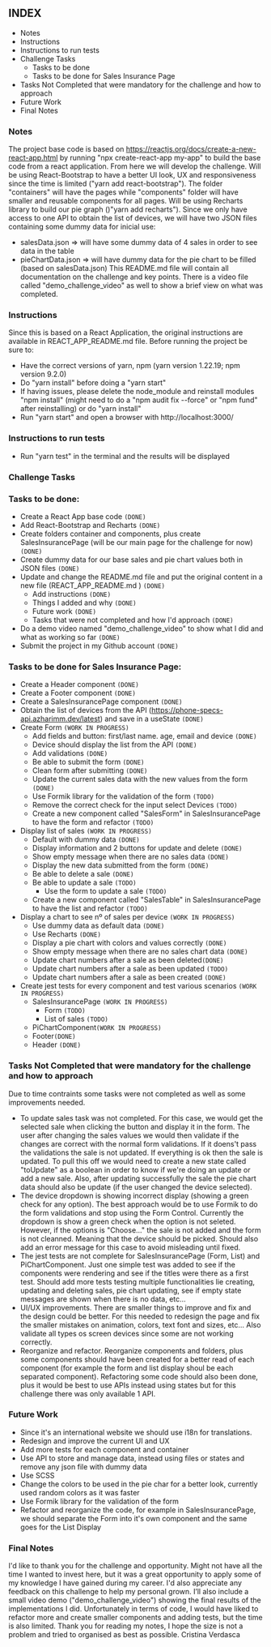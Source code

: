 ## INDEX
- Notes
- Instructions
- Instructions to run tests
- Challenge Tasks
    - Tasks to be done
    - Tasks to be done for Sales Insurance Page
- Tasks Not Completed that were mandatory for the challenge and how to approach
- Future Work
- Final Notes

### Notes
The project base code is based on https://reactjs.org/docs/create-a-new-react-app.html by running "npx create-react-app my-app" to build the base code from a react application. From here we will develop the challenge.
Will be using React-Bootstrap to have a better UI look, UX and responsiveness since the time is limited ("yarn add react-bootstrap").
The folder "containers" will have the pages while "components" folder will have smaller and reusable components for all pages.
Will be using Recharts library to build our pie graph ()"yarn add recharts").
Since we only have access to one API to obtain the list of devices, we will have two JSON files containing some dummy data for inicial use:
- salesData.json => will have some dummy data of 4 sales in order to see data in the table
- pieChartData.json => will have dummy data for the pie chart to be filled (based on salesData.json)
This README.md file will contain all documentation on the challenge and key points.
There is a video file called "demo_challenge_video" as well to show a brief view on what was completed.


### Instructions
Since this is based on a React Application, the original instructions are available in REACT_APP_README.md file.
Before running the project be sure to:
- Have the correct versions of yarn, npm (yarn version 1.22.19; npm version 9.2.0)
- Do "yarn install" before doing a "yarn start"
- If having issues, please delete the node_module and reinstall modules "npm install" (might need to do a "npm audit fix --force" or "npm fund" after reinstalling) or do "yarn install"
- Run "yarn start" and open a browser with http://localhost:3000/


### Instructions to run tests
- Run "yarn test" in the terminal and the results will be displayed


### Challenge Tasks 
### Tasks to be done:
- Create a React App base code `(DONE)`
- Add React-Bootstrap and Recharts `(DONE)`
- Create folders container and components, plus create SalesInsurancePage (will be our main page for the challenge for now)`(DONE)`
- Create dummy data for our base sales and pie chart values both in JSON files `(DONE)`
- Update and change the README.md file and put the original content in a new file (REACT_APP_README.md ) `(DONE)`
    - Add instructions `(DONE)`
    - Things I added and why `(DONE)`
    - Future work `(DONE)`
    - Tasks that were not completed and how I'd approach `(DONE)`
- Do a demo video named "demo_challenge_video" to show what I did and what as working so far `(DONE)`
- Submit the project in my Github account `(DONE)`
### Tasks to be done for Sales Insurance Page:
- Create a Header component `(DONE)`
- Create a Footer component `(DONE)`
- Create a SalesInsurancePage component `(DONE)`
- Obtain the list of devices from the API (https://phone-specs-api.azharimm.dev/latest) and save in a useState `(DONE)`
- Create Form `(WORK IN PROGRESS)`
    - Add fields and button: first/last name. age, email and device `(DONE)`
    - Device should display the list from the API `(DONE)`
    - Add validations `(DONE)`
    - Be able to submit the form `(DONE)`
    - Clean form after submitting `(DONE)`
    - Update the current sales data with the new values from the form `(DONE)`
    - Use Formik library for the validation of the form `(TODO)`
    - Remove the correct check for the input select Devices `(TODO)`
    - Create a new component called "SalesForm" in SalesInsurancePage to have the form and refactor `(TODO)`
- Display list of sales `(WORK IN PROGRESS)`
    - Default with dummy data `(DONE)`
    - Display information and 2 buttons for update and delete `(DONE)`
    - Show empty message when there are no sales data `(DONE)`
    - Display the new data submitted from the form `(DONE)`
    - Be able to delete a sale `(DONE)`
    - Be able to update a sale `(TODO)`
        - Use the form to update a sale `(TODO)`
    - Create a new component called "SalesTable" in SalesInsurancePage to have the list and refactor `(TODO)`
- Display a chart to see nº of sales per device `(WORK IN PROGRESS)`
    - Use dummy data as default data `(DONE)`
    - Use Recharts `(DONE)`
    - Display a pie chart with colors and values correctly `(DONE)`
    - Show empty message when there are no sales chart data `(DONE)`
    - Update chart numbers after a sale as been deleted`(DONE)`
    - Update chart numbers after a sale as been updated `(TODO)`
    - Update chart numbers after a sale as been created `(DONE)`
- Create jest tests for every component and test various scenarios `(WORK IN PROGRESS)`
    - SalesInsurancePage `(WORK IN PROGRESS)`
        - Form `(TODO)`
        - List of sales `(TODO)`
    - PiChartComponent`(WORK IN PROGRESS)`
    - Footer`(DONE)`
    - Header `(DONE)`


### Tasks Not Completed that were mandatory for the challenge and how to approach
Due to time contraints some tasks were not completed as well as some improvements needed.
- To update sales task was not completed. For this case, we would get the selected sale when clicking the button and display it in the form. The user after changing the sales values we would then validate if the changes are correct with the normal form validations. If it doens't pass the validations the sale is not updated. If everything is ok then the sale is updated. To pull this off we would need to create a new state called "toUpdate" as a boolean in order to know if we're doing an update or add a new sale. Also, after updating successfully the sale the pie chart data should also be update (if the user changed the device selected).
- The device dropdown is showing incorrect display (showing a green check for any option). The best approach would be to use Formik to do the form validations and stop using the Form Control. Currently the dropdown is show a green check when the option is not seleted. However, if the options is "Choose..." the sale is not added and the form is not cleanned. Meaning that the device should be picked. Should also add an error message for this case to avoid misleading until fixed. 
- The jest tests are not complete for SalesInsurancePage (Form, List) and PiChartComponent. Just one simple test was added to see if the components were rendering and see if the titles were there as a first test. Should add more tests testing multiple functionalities lie creating, updating and deleting sales, pie chart updating, see if empty state messages are shown when there is no data, etc...
- UI/UX improvements. There are smaller things to improve and fix and the design could be better. For this needed to redesign the page and fix the smaller mistakes on animation, colors, text font and sizes, etc... Also validate all types os screen devices since some are not working correctly.
- Reorganize and refactor. Reorganize components and folders, plus some components should have been created for a better read of each component (for example the form and list display shoul be each separated component). Refactoring some code should also been done, plus it would be best to use APIs instead using states but for this challenge there was only available 1 API.


### Future Work
- Since it's an international website we should use i18n for translations.
- Redesign and improve the current UI and UX
- Add more tests for each component and container
- Use API to store and manage data, instead using files or states and remove any json file with dummy data
- Use SCSS
- Change the colors to be used in the pie char for a better look, currently used random colors as it was faster
- Use Formik library for the validation of the form
- Refactor and reorganize the code, for example in SalesInsurancePage, we should separate the Form into it's own component and the same goes for the List Display


### Final Notes
I'd like to thank you for the challenge and opportunity. Might not have all the time I wanted to invest here, but it was a great opportunity to apply some of my knowledge I have gained during my career. I'd also appreciate any feedback on this challenge to help my personal grown.
I’ll also include a small video demo ("demo_challenge_video") showing the final results of the implementations I did. Unfortunately in terms of code, I would have liked to refactor more and create smaller components and adding tests, but the time is also limited.
Thank you for reading my notes, I hope the size is not a problem and tried to organised as best as possible.
Cristina Verdasca

